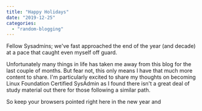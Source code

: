 ```yaml
---
title: "Happy Holidays"
date: "2019-12-25"
categories: 
  - "random-blogging"
---
```


Fellow Sysadmins; we've fast approached the end of the year (and decade) at a pace that caught even myself off guard.

Unfortunately many things in life has taken me away from this blog for the last couple of months. But fear not, this only means I have that much more content to share. I'm particularly excited to share my thoughts on becoming Linux Foundation Certified SysAdmin as I found there isn't a great deal of study material out there for those following a similar path.

So keep your browsers pointed right here in the new year and

<script id="asciicast-otsKATRoOhrQeZn2NiW0vKSEL" src="https://asciinema.org/a/otsKATRoOhrQeZn2NiW0vKSEL.js" data-autoplay="true" data-loop="true" async></script>
